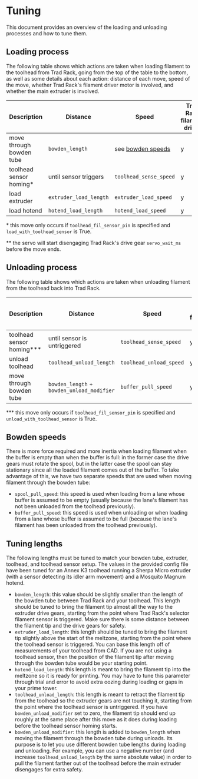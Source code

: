 # Tuning

This document provides an overview of the loading and unloading
processes and how to tune them.

## Loading process

The following table shows which actions are taken when loading
filament to the toolhead from Trad Rack, going from the top of the
table to the bottom, as well as some details about each action:
distance of each move, speed of the move, whether Trad Rack's filament
driver motor is involved, and whether the main extruder is involved.

| Description               | Distance              | Speed                               | Trad Rack filament driver | Main extruder |
| ---                       | ---                   | ---                                 | ---                       | ---           |
| move through bowden tube  | `bowden_length`       | see [bowden speeds](#bowden-speeds) | y                         | n             |
| toolhead sensor homing*   | until sensor triggers | `toolhead_sense_speed`              | y                         | y             |
| load extruder             | `extruder_load_length`| `extruder_load_speed`               | y                         | y             |
| load hotend               | `hotend_load_length`  | `hotend_load_speed`                 | y                         | y**           |

\* this move only occurs if `toolhead_fil_sensor_pin` is specified
and `load_with_toolhead_sensor` is True.

\** the servo will start disengaging Trad Rack's drive gear 
`servo_wait_ms` before the move ends.

## Unloading process

The following table shows which actions are taken when unloading
filament from the toolhead back into Trad Rack.

| Description               | Distance                                  | Speed                   | Trad Rack filament driver | Main extruder |
| ---                       | ---                                       | ---                     | ---                       | ---           |
| toolhead sensor homing*** | until sensor is untriggered               | `toolhead_sense_speed`  | y                         | y             |
| unload toolhead           | `toolhead_unload_length`                  | `toolhead_unload_speed` | y                         | y             |
| move through bowden tube  | `bowden_length` + `bowden_unload_modifier`| `buffer_pull_speed`     | y                         | n             |

\*** this move only occurs if `toolhead_fil_sensor_pin` is specified
and `unload_with_toolhead_sensor` is True.

## Bowden speeds

There is more force required and more inertia when loading filament
when the buffer is empty than when the buffer is full: in the former
case the drive gears must rotate the spool, but in the latter case the
spool can stay stationary since all the loaded filament comes out of
the buffer. To take advantage of this, we have two separate speeds
that are used when moving filament through the bowden tube:

- `spool_pull_speed`: this speed is used when loading from a lane
  whose buffer is assumed to be empty (usually because the lane's
  filament has not been unloaded from the toolhead previously).
- `buffer_pull_speed`: this speed is used when unloading or when
  loading from a lane whose buffer is assumed to be full (because
  the lane's filament has been unloaded from the toolhead previously).

## Tuning lengths

The following lengths must be tuned to match your bowden tube,
extruder, toolhead, and toolhead sensor setup. The values in the
provided config file have been tuned for an Annex K3 toolhead running
a Sherpa Micro extruder (with a sensor detecting its idler arm
movement) and a Mosquito Magnum hotend.

- `bowden_length`: this value should be slightly smaller than the
  length of the bowden tube between Trad Rack and your toolhead.
  This length should be tuned to bring the filament tip almost all
  the way to the extruder drive gears, starting from the point where
  Trad Rack's selector filament sensor is triggered. Make sure there
  is some distance between the filament tip and the drive gears for
  safety.
- `extruder_load_length`: this length should be tuned to bring the
  filament tip slightly above the start of the meltzone, starting from
  the point where the toolhead sensor is triggered. You can base this
  length off of measurements of your toolhead from CAD. If you are not
  using a toolhead sensor, then the position of the filament tip after
  moving through the bowden tube would be your starting point.
- `hotend_load_length`: this length is meant to bring the filament tip
  into the meltzone so it is ready for printing. You may have to tune
  this parameter through trial and error to avoid extra oozing during
  loading or gaps in your prime tower.
- `toolhead_unload_length`: this length is meant to retract the
  filament tip from the toolhead so the extruder gears are not
  touching it, starting from the point where the toolhead sensor is
  untriggered. If you have `bowden_unload_modifier` set to zero, the
  filament tip should end up roughly at the same place after this move
  as it does during loading before the toolhead sensor homing starts.
- `bowden_unload_modifier`: this length is added to `bowden_length`
  when moving the filament through the bowden tube during unloads.
  Its purpose is to let you use different bowden tube lengths during
  loading and unloading. For example, you can use a negative number
  (and increase `toolhead_unload_length` by the same absolute value)
  in order to pull the filament farther out of the toolhead before the
  main extruder disengages for extra safety.
